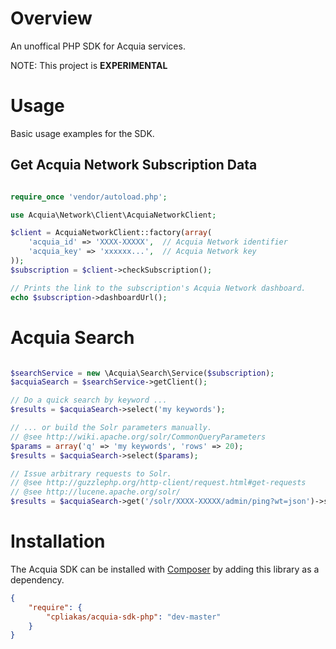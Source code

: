 # Overview

An unoffical PHP SDK for Acquia services.

NOTE: This project is **EXPERIMENTAL**

# Usage

Basic usage examples for the SDK.

## Get Acquia Network Subscription Data

```php

require_once 'vendor/autoload.php';

use Acquia\Network\Client\AcquiaNetworkClient;

$client = AcquiaNetworkClient::factory(array(
    'acquia_id' => 'XXXX-XXXXX',  // Acquia Network identifier
    'acquia_key' => 'xxxxxx...',  // Acquia Network key
));
$subscription = $client->checkSubscription();

// Prints the link to the subscription's Acquia Network dashboard.
echo $subscription->dashboardUrl();

```

# Acquia Search

```php

$searchService = new \Acquia\Search\Service($subscription);
$acquiaSearch = $searchService->getClient();

// Do a quick search by keyword ...
$results = $acquiaSearch->select('my keywords');

// ... or build the Solr parameters manually.
// @see http://wiki.apache.org/solr/CommonQueryParameters
$params = array('q' => 'my keywords', 'rows' => 20);
$results = $acquiaSearch->select($params);

// Issue arbitrary requests to Solr.
// @see http://guzzlephp.org/http-client/request.html#get-requests
// @see http://lucene.apache.org/solr/
$results = $acquiaSearch->get('/solr/XXXX-XXXXX/admin/ping?wt=json')->send()->json();

```

# Installation

The Acquia SDK can be installed with [Composer](http://getcomposer.org) by
adding this library as a dependency.

```json
{
    "require": {
        "cpliakas/acquia-sdk-php": "dev-master"
    }
}

```
